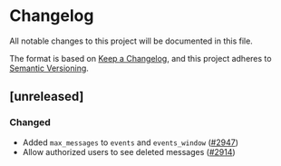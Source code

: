 # Changelog
All notable changes to this project will be documented in this file.

The format is based on [Keep a Changelog](https://keepachangelog.com/en/1.0.0/),
and this project adheres to [Semantic Versioning](https://semver.org/spec/v2.0.0.html).

## [unreleased]

### Changed

- Added `max_messages` to `events` and `events_window` ([#2947](https://github.com/open-ic/open-chat/pull/2947))
- Allow authorized users to see deleted messages ([#2914](https://github.com/open-ic/open-chat/pull/2914))